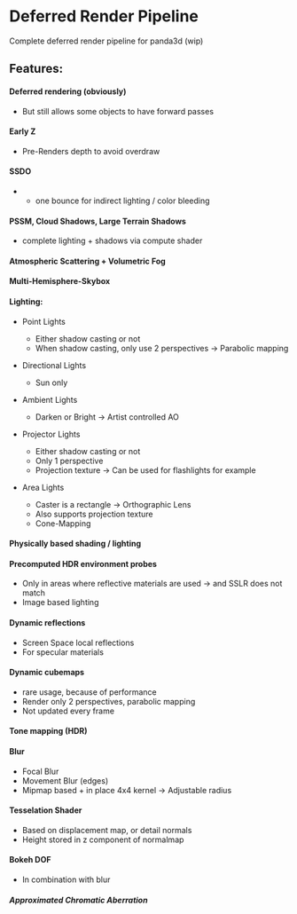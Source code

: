 Deferred Render Pipeline
==============

Complete deferred render pipeline for panda3d (wip)

## Features:

#### Deferred rendering (obviously)
- But still allows some objects to have forward passes

#### Early Z
- Pre-Renders depth to avoid overdraw

#### SSDO
- + one bounce for indirect lighting / color bleeding
    

#### PSSM, Cloud Shadows, Large Terrain Shadows
- complete lighting + shadows via compute shader

#### Atmospheric Scattering + Volumetric Fog

#### Multi-Hemisphere-Skybox

#### Lighting:
- Point Lights
    - Either shadow casting or not
    - When shadow casting, only use 2 perspectives
        -> Parabolic mapping

- Directional Lights
    - Sun only

- Ambient Lights
    - Darken or Bright
        -> Artist controlled AO

- Projector Lights
    - Either shadow casting or not
    - Only 1 perspective
    - Projection texture
        -> Can be used for flashlights for example

- Area Lights
    - Caster is a rectangle
        -> Orthographic Lens
    - Also supports projection texture
    - Cone-Mapping

#### Physically based shading / lighting

#### Precomputed HDR environment probes
- Only in areas where reflective materials are used
    -> and SSLR does not match
- Image based lighting

#### Dynamic reflections
- Screen Space local reflections
- For specular materials

#### Dynamic cubemaps 
- rare usage, because of performance
- Render only 2 perspectives, parabolic mapping
- Not updated every frame

#### Tone mapping (HDR)

#### Blur
- Focal Blur
- Movement Blur (edges)
- Mipmap based + in place 4x4 kernel
    -> Adjustable radius

#### Tesselation Shader
- Based on displacement map, or detail normals
- Height stored in z component of normalmap

#### Bokeh DOF
- In combination with blur

##### Approximated Chromatic Aberration


